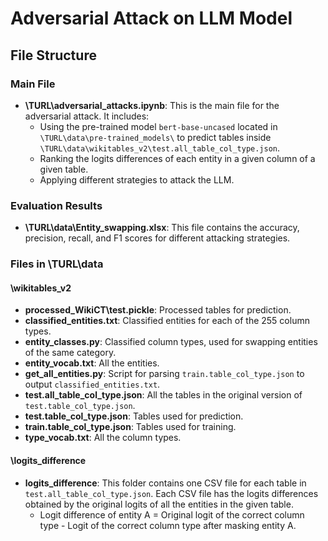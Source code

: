 
# Adversarial Attack on LLM Model

## File Structure

### Main File
- **\TURL\adversarial_attacks.ipynb**: This is the main file for the adversarial attack. It includes:
  - Using the pre-trained model `bert-base-uncased` located in `\TURL\data\pre-trained_models\` to predict tables inside `\TURL\data\wikitables_v2\test.all_table_col_type.json`.
  - Ranking the logits differences of each entity in a given column of a given table.
  - Applying different strategies to attack the LLM.

### Evaluation Results
- **\TURL\data\Entity_swapping.xlsx**: This file contains the accuracy, precision, recall, and F1 scores for different attacking strategies.

### Files in **\TURL\data**

#### **\wikitables_v2**
- **processed_WikiCT\test.pickle**: Processed tables for prediction.
- **classified_entities.txt**: Classified entities for each of the 255 column types.
- **entity_classes.py**: Classified column types, used for swapping entities of the same category.
- **entity_vocab.txt**: All the entities.
- **get_all_entities.py**: Script for parsing `train.table_col_type.json` to output `classified_entities.txt`.
- **test.all_table_col_type.json**: All the tables in the original version of `test.table_col_type.json`.
- **test.table_col_type.json**: Tables used for prediction.
- **train.table_col_type.json**: Tables used for training.
- **type_vocab.txt**: All the column types.

#### **\logits_difference**
- **logits_difference**: This folder contains one CSV file for each table in `test.all_table_col_type.json`. Each CSV file has the logits differences obtained by the original logits of all the entities in the given table. 
  - Logit difference of entity A = Original logit of the correct column type - Logit of the correct column type after masking entity A.

